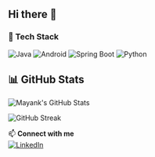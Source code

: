 ## Hi there 👋

### 🚀 Tech Stack  
![Java](https://img.shields.io/badge/Java-ED8B00?style=for-the-badge&logo=java&logoColor=white)
![Android](https://img.shields.io/badge/Android-3DDC84?style=for-the-badge&logo=android&logoColor=white)
![Spring Boot](https://img.shields.io/badge/Spring%20Boot-6DB33F?style=for-the-badge&logo=spring-boot&logoColor=white)
![Python](https://img.shields.io/badge/Python-3776AB?style=for-the-badge&logo=python&logoColor=white)




## 📊 GitHub Stats  
![Mayank's GitHub Stats](https://github-readme-stats.vercel.app/api?username=mayankrauthan&show_icons=true&theme=radical)

![GitHub Streak](https://github-readme-streak-stats.herokuapp.com/?user=mayankrauthan&theme=dark)


📫 **Connect with me**  
[![LinkedIn](https://img.shields.io/badge/LinkedIn-Mayank%20Rauthan-blue?style=flat&logo=linkedin)]([https://linkedin.com/in/mayankrauthan](https://www.linkedin.com/in/mayank-rauthan-82b385226/))  

<!--
**MayankRauthan/MayankRauthan** is a ✨ _special_ ✨ repository because its `README.md` (this file) appears on your GitHub profile.

Here are some ideas to get you started:

- 🔭 I’m currently working on ...
- 🌱 I’m currently learning ...
- 👯 I’m looking to collaborate on ...
- 🤔 I’m looking for help with ...
- 💬 Ask me about ...
- 📫 How to reach me: ...
- 😄 Pronouns: ...
- ⚡ Fun fact: ...
-->
